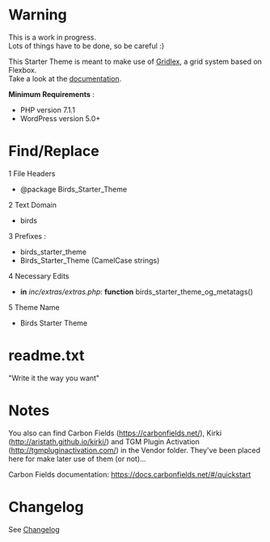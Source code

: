 # Warning
This is a work in progress.  
Lots of things have to be done, so be careful :)

This Starter Theme is meant to make use of <a href="https://gridlex.devlint.fr/" target="_blank">Gridlex</a>, a grid system based on Flexbox.  
Take a look at the <a href="https://gridlex.devlint.fr/#documentation" target="_blank">documentation</a>.

**Minimum Requirements** :
- PHP version 7.1.1
- WordPress version 5.0+

# Find/Replace
1 File Headers
- @package  Birds_Starter_Theme  

2 Text Domain
- birds

3 Prefixes :  
- birds_starter_theme
- Birds_Starter_Theme (CamelCase strings)

4 Necessary Edits
- **in** *inc/extras/extras.php*: **function** birds_starter_theme_og_metatags()

5 Theme Name
- Birds Starter Theme

# readme.txt
"Write it the way you want"


# Notes
You also can find Carbon Fields (<a href="https://carbonfields.net/" target="_blank">https://carbonfields.net/</a>), Kirki (<a href="http://aristath.github.io/kirki/" target="_blank">http://aristath.github.io/kirki/</a>) and TGM Plugin Activation (<a href="http://tgmpluginactivation.com/" target="_blank">http://tgmpluginactivation.com/</a>) in the Vendor folder.
They've been placed here for make later use of them (or not)...

Carbon Fields documentation: <a href="https://docs.carbonfields.net/#/quickstart" target="_blank">https://docs.carbonfields.net/#/quickstart</a>

# Changelog
See <a href="changelog.md">Changelog</a>
